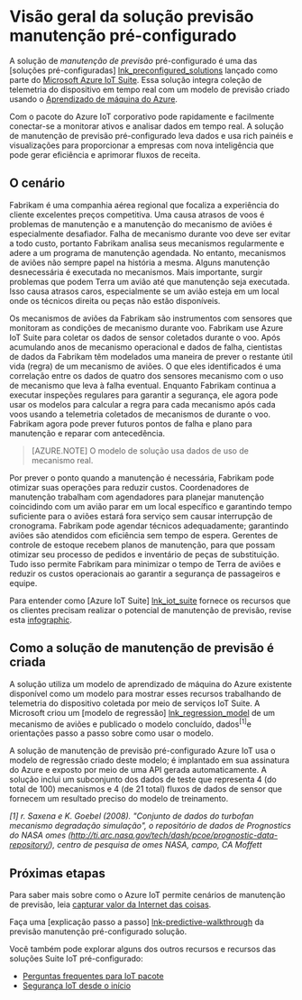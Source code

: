 <properties
 pageTitle="Manutenção de previsão pré-configurado solução | Microsoft Azure"
 description="Uma descrição da solução Azure IoT previsão manutenção pré-configurado."
 services=""
 suite="iot-suite"
 documentationCenter=""
 authors="stevehob"
 manager="timlt"
 editor=""/>

<tags
 ms.service="iot-suite"
 ms.devlang="na"
 ms.topic="get-started-article"
 ms.tgt_pltfrm="na"
 ms.workload="na"
 ms.date="08/17/2016"
 ms.author="araguila"/>

# <a name="predictive-maintenance-preconfigured-solution-overview"></a>Visão geral da solução previsão manutenção pré-configurado

A solução de *manutenção de previsão* pré-configurado é uma das [soluções pré-configuradas] [ lnk_preconfigured_solutions] lançado como parte do [Microsoft Azure IoT Suite][lnk_iot_suite]. Essa solução integra coleção de telemetria do dispositivo em tempo real com um modelo de previsão criado usando o [Aprendizado de máquina do Azure][lnk_machine_learning].


Com o pacote do Azure IoT corporativo pode rapidamente e facilmente conectar-se a monitorar ativos e analisar dados em tempo real. A solução de manutenção de previsão pré-configurado leva dados e usa rich painéis e visualizações para proporcionar a empresas com nova inteligência que pode gerar eficiência e aprimorar fluxos de receita.

## <a name="the-scenario"></a>O cenário

Fabrikam é uma companhia aérea regional que focaliza a experiência do cliente excelentes preços competitiva. Uma causa atrasos de voos é problemas de manutenção e a manutenção do mecanismo de aviões é especialmente desafiador. Falha de mecanismo durante voo deve ser evitar a todo custo, portanto Fabrikam analisa seus mecanismos regularmente e adere a um programa de manutenção agendada. No entanto, mecanismos de aviões não sempre papel na história a mesma. Alguns manutenção desnecessária é executada no mecanismos. Mais importante, surgir problemas que podem Terra um avião até que manutenção seja executada. Isso causa atrasos caros, especialmente se um avião esteja em um local onde os técnicos direita ou peças não estão disponíveis.

Os mecanismos de aviões da Fabrikam são instrumentos com sensores que monitoram as condições de mecanismo durante voo. Fabrikam use Azure IoT Suite para coletar os dados de sensor coletados durante o voo. Após acumulando anos de mecanismo operacional e dados de falha, cientistas de dados da Fabrikam têm modelados uma maneira de prever o restante útil vida (regra) de um mecanismo de aviões. O que eles identificados é uma correlação entre os dados de quatro dos sensores mecanismo com o uso de mecanismo que leva à falha eventual. Enquanto Fabrikam continua a executar inspeções regulares para garantir a segurança, ele agora pode usar os modelos para calcular a regra para cada mecanismo após cada voos usando a telemetria coletados de mecanismos de durante o voo. Fabrikam agora pode prever futuros pontos de falha e plano para manutenção e reparar com antecedência.

> [AZURE.NOTE] O modelo de solução usa dados de uso de mecanismo real.

Por prever o ponto quando a manutenção é necessária, Fabrikam pode otimizar suas operações para reduzir custos. Coordenadores de manutenção trabalham com agendadores para planejar manutenção coincidindo com um avião parar em um local específico e garantindo tempo suficiente para o aviões estará fora serviço sem causar interrupção de cronograma. Fabrikam pode agendar técnicos adequadamente; garantindo aviões são atendidos com eficiência sem tempo de espera. Gerentes de controle de estoque recebem planos de manutenção, para que possam otimizar seu processo de pedidos e inventário de peças de substituição. Tudo isso permite Fabrikam para minimizar o tempo de Terra de aviões e reduzir os custos operacionais ao garantir a segurança de passageiros e equipe.

Para entender como [Azure IoT Suite] [ lnk_iot_suite] fornece os recursos que os clientes precisam realizar o potencial de manutenção de previsão, revise esta [infographic][lnk_infographic].

## <a name="how-the-predictive-maintenance-solution-is-built"></a>Como a solução de manutenção de previsão é criada

A solução utiliza um modelo de aprendizado de máquina do Azure existente disponível como um modelo para mostrar esses recursos trabalhando de telemetria do dispositivo coletada por meio de serviços IoT Suite. A Microsoft criou um [modelo de regressão] [ lnk_regression_model] de um mecanismo de aviões e publicado o modelo concluído, dados<sup>\[1\]</sup>e orientações passo a passo sobre como usar o modelo.

A solução de manutenção de previsão pré-configurado Azure IoT usa o modelo de regressão criado deste modelo; é implantado em sua assinatura do Azure e exposto por meio de uma API gerada automaticamente. A solução inclui um subconjunto dos dados de teste que representa 4 (do total de 100) mecanismos e 4 (de 21 total) fluxos de dados de sensor que fornecem um resultado preciso do modelo de treinamento.

*\[1\] r. Saxena e K. Goebel (2008). "Conjunto de dados do turbofan mecanismo degradação simulação", o repositório de dados de Prognostics do NASA omes (http://ti.arc.nasa.gov/tech/dash/pcoe/prognostic-data-repository/), centro de pesquisa de omes NASA, campo, CA Moffett*

## <a name="next-steps"></a>Próximas etapas

Para saber mais sobre como o Azure IoT permite cenários de manutenção de previsão, leia [capturar valor da Internet das coisas][lnk_capture_value].

Faça uma [explicação passo a passo] [ lnk-predictive-walkthrough] da previsão manutenção pré-configurado solução.

[lnk-predictive-walkthrough]: iot-suite-predictive-walkthrough.md
[lnk_preconfigured_solutions]: iot-suite-what-are-preconfigured-solutions.md
[lnk_iot_suite]: iot-suite-overview.md
[lnk_machine_learning]: https://azure.microsoft.com/services/machine-learning/
[lnk_infographic]: https://www.microsoft.com/server-cloud/predictivemaintenance/Index.html
[lnk_regression_model]: http://gallery.cortanaanalytics.com/Collection/Predictive-Maintenance-Template-3
[lnk_capture_value]: http://download.microsoft.com/download/0/7/D/07D394CE-185D-4B96-AC3C-9B61179F7080/Capture_value_from_the_Internet%20of%20Things_with_Predictive_Maintenance.PDF

Você também pode explorar alguns dos outros recursos e recursos das soluções Suite IoT pré-configurado:

- [Perguntas frequentes para IoT pacote][lnk-faq]
- [Segurança IoT desde o início][lnk-security-groundup]

[lnk-faq]: iot-suite-faq.md
[lnk-security-groundup]: securing-iot-ground-up.md
